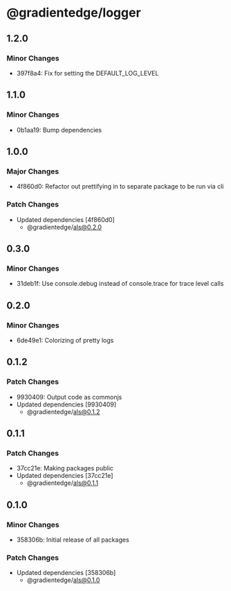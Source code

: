 # @gradientedge/logger

## 1.2.0

### Minor Changes

- 397f8a4: Fix for setting the DEFAULT_LOG_LEVEL

## 1.1.0

### Minor Changes

- 0b1aa19: Bump dependencies

## 1.0.0

### Major Changes

- 4f860d0: Refactor out prettifying in to separate package to be run via cli

### Patch Changes

- Updated dependencies [4f860d0]
  - @gradientedge/als@0.2.0

## 0.3.0

### Minor Changes

- 31deb1f: Use console.debug instead of console.trace for trace level calls

## 0.2.0

### Minor Changes

- 6de49e1: Colorizing of pretty logs

## 0.1.2

### Patch Changes

- 9930409: Output code as commonjs
- Updated dependencies [9930409]
  - @gradientedge/als@0.1.2

## 0.1.1

### Patch Changes

- 37cc21e: Making packages public
- Updated dependencies [37cc21e]
  - @gradientedge/als@0.1.1

## 0.1.0

### Minor Changes

- 358306b: Initial release of all packages

### Patch Changes

- Updated dependencies [358306b]
  - @gradientedge/als@0.1.0
